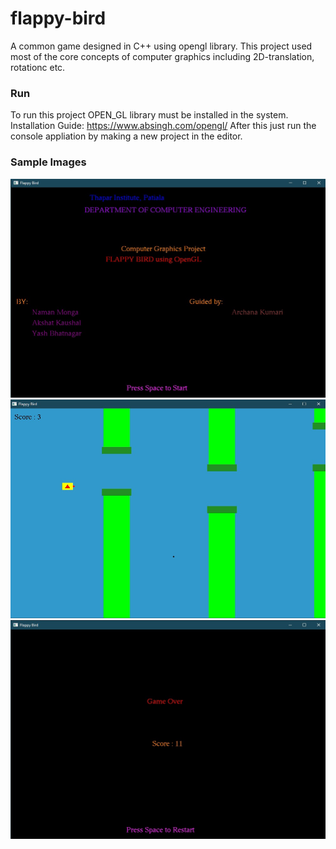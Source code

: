 # flappy-bird
A common game designed in C++ using opengl library. This project used most of the core concepts of computer graphics including 2D-translation, rotationc etc.

### Run
To run this project OPEN_GL library must be installed in the system.
Installation Guide: https://www.absingh.com/opengl/
After this just run the console appliation by making a new project in the editor.

### Sample Images

<img src="https://github.com/akshatkaush/flappy-bird/blob/main/sample%20images/game_start.jpeg?raw=true" width="568.5" height="350" >
<img src="https://github.com/akshatkaush/flappy-bird/blob/main/sample%20images/game_play.jpeg?raw=true"  width="568.5" height="350">
<img src="https://github.com/akshatkaush/flappy-bird/blob/main/sample%20images/game_end.jpeg?raw=true"  width="568.5" height="350">
